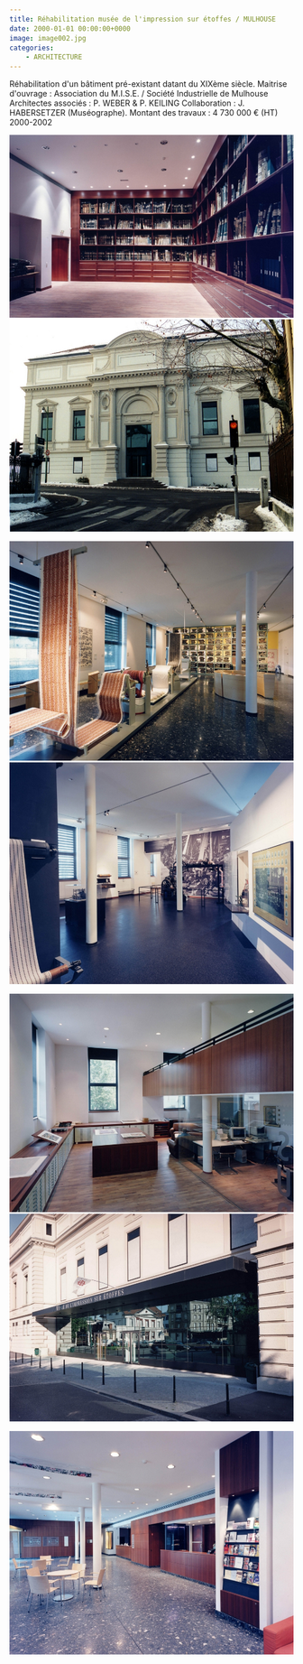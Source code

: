 ```yaml
---
title: Réhabilitation musée de l'impression sur étoffes / MULHOUSE
date: 2000-01-01 00:00:00+0000
image: image002.jpg
categories:
    - ARCHITECTURE
---
```


Réhabilitation d'un bâtiment pré-existant datant du XIXème
            siècle.
            Maitrise d'ouvrage : Association du M.I.S.E. / Société Industrielle de
            Mulhouse
            Architectes associés : P. WEBER & P. KEILING
            Collaboration : J. HABERSETZER (Muséographe).
            Montant des travaux : 4 730 000 € (HT)
            2000-2002

![Image 1](image002.jpg) ![Image 2](image003.jpg)

![Image 3](image001.jpg) ![Image 4](image002_0.jpg)

![Image 5](image004.jpg) ![Image 6](image003_0.jpg)

![Image 7](image001_0.jpg)

